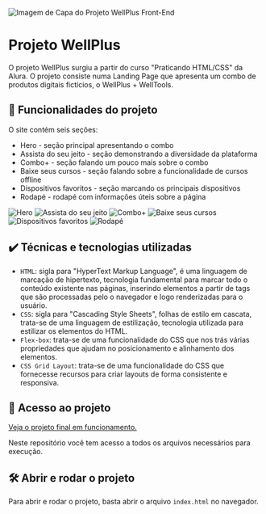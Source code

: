 ![Imagem de Capa do Projeto WellPlus Front-End](https://github.com/josewellingtonn/wellplus/assets/152819590/20e7abbe-63c6-4d20-aa28-4ded6cbd41c7)



# Projeto WellPlus

O projeto WellPlus surgiu a partir do curso "Praticando HTML/CSS" da Alura. O projeto consiste numa Landing Page que apresenta um combo de produtos digitais fictícios, o WellPlus + WellTools.

## 🔨 Funcionalidades do projeto

O site contém seis seções:
* Hero - seção principal apresentando o combo
* Assista do seu jeito - seção demonstrando a diversidade da plataforma
* Combo+ - seção falando um pouco mais sobre o combo
* Baixe seus cursos - seção falando sobre a funcionalidade de cursos offline
* Dispositivos favoritos - seção marcando os principais dispositivos
* Rodapé - rodapé com informações úteis sobre a página

![Hero](https://github.com/josewellingtonn/wellplus/assets/152819590/33375865-e17b-4a1d-8ac1-de39bedc1ea9)
![Assista do seu jeito](https://github.com/josewellingtonn/wellplus/assets/152819590/7c354b55-0767-40fe-9c69-175c0015d11c)
![Combo+](https://github.com/josewellingtonn/wellplus/assets/152819590/da58caf7-4338-4378-927b-fb142a4de41f)
![Baixe seus cursos](https://github.com/josewellingtonn/wellplus/assets/152819590/aa745e18-b2ae-402f-a8c9-217b9d7420ef)
![Dispositivos favoritos](https://github.com/josewellingtonn/wellplus/assets/152819590/1e24b23e-3a5d-4772-af5c-788693ec9ab7)
![Rodapé](https://github.com/josewellingtonn/wellplus/assets/152819590/168883b1-f4c3-43fe-b407-da4f1de33b5b)


## ✔️ Técnicas e tecnologias utilizadas

- `HTML`: sigla para "HyperText Markup Language", é uma linguagem de marcação de hipertexto, tecnologia fundamental para marcar todo o conteúdo existente nas páginas, inserindo elementos a partir de tags que são processadas pelo o navegador e logo renderizadas para o usuário.
- `CSS`: sigla para "Cascading Style Sheets", folhas de estilo em cascata, trata-se de uma linguagem de estilização, tecnologia utilizada para estilizar os elementos do HTML.
- `Flex-box`: trata-se de uma funcionalidade do CSS que nos trás várias propriedades que ajudam no posicionamento e alinhamento dos elementos.
- `CSS Grid Layout`: trata-se de uma funcionalidade do CSS que fornecesse recursos para criar layouts de forma consistente e responsiva.

## 📁 Acesso ao projeto

[Veja o projeto final em funcionamento.](https://meus-jogos-favoritos.vercel.app/)

Neste repositório você tem acesso a todos os arquivos necessários para execução.

## 🛠️ Abrir e rodar o projeto

Para abrir e rodar o projeto, basta abrir o arquivo `index.html` no navegador.
